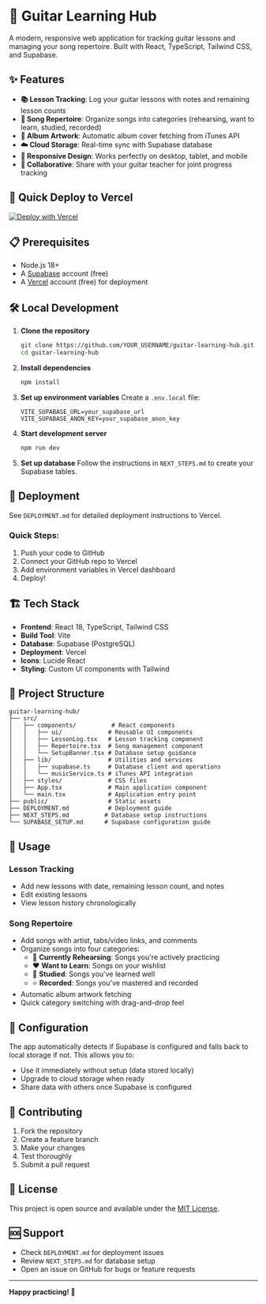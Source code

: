 # 🎸 Guitar Learning Hub

A modern, responsive web application for tracking guitar lessons and managing your song repertoire. Built with React, TypeScript, Tailwind CSS, and Supabase.

## ✨ Features

- **📚 Lesson Tracking**: Log your guitar lessons with notes and remaining lesson counts
- **🎵 Song Repertoire**: Organize songs into categories (rehearsing, want to learn, studied, recorded)
- **🎨 Album Artwork**: Automatic album cover fetching from iTunes API
- **☁️ Cloud Storage**: Real-time sync with Supabase database
- **📱 Responsive Design**: Works perfectly on desktop, tablet, and mobile
- **🤝 Collaborative**: Share with your guitar teacher for joint progress tracking

## 🚀 Quick Deploy to Vercel

[![Deploy with Vercel](https://vercel.com/button)](https://vercel.com/new/clone?repository-url=https://github.com/YOUR_USERNAME/guitar-learning-hub&env=VITE_SUPABASE_URL,VITE_SUPABASE_ANON_KEY)

## 📋 Prerequisites

- Node.js 18+ 
- A [Supabase](https://supabase.com) account (free)
- A [Vercel](https://vercel.com) account (free) for deployment

## 🛠️ Local Development

1. **Clone the repository**
   ```bash
   git clone https://github.com/YOUR_USERNAME/guitar-learning-hub.git
   cd guitar-learning-hub
   ```

2. **Install dependencies**
   ```bash
   npm install
   ```

3. **Set up environment variables**
   Create a `.env.local` file:
   ```env
   VITE_SUPABASE_URL=your_supabase_url
   VITE_SUPABASE_ANON_KEY=your_supabase_anon_key
   ```

4. **Start development server**
   ```bash
   npm run dev
   ```

5. **Set up database**
   Follow the instructions in `NEXT_STEPS.md` to create your Supabase tables.

## 🚀 Deployment

See `DEPLOYMENT.md` for detailed deployment instructions to Vercel.

### Quick Steps:
1. Push your code to GitHub
2. Connect your GitHub repo to Vercel
3. Add environment variables in Vercel dashboard
4. Deploy!

## 🏗️ Tech Stack

- **Frontend**: React 18, TypeScript, Tailwind CSS
- **Build Tool**: Vite
- **Database**: Supabase (PostgreSQL)
- **Deployment**: Vercel
- **Icons**: Lucide React
- **Styling**: Custom UI components with Tailwind

## 📁 Project Structure

```
guitar-learning-hub/
├── src/
│   ├── components/          # React components
│   │   ├── ui/             # Reusable UI components
│   │   ├── LessonLog.tsx   # Lesson tracking component
│   │   ├── Repertoire.tsx  # Song management component
│   │   └── SetupBanner.tsx # Database setup guidance
│   ├── lib/                # Utilities and services
│   │   ├── supabase.ts     # Database client and operations
│   │   └── musicService.ts # iTunes API integration
│   ├── styles/             # CSS files
│   ├── App.tsx             # Main application component
│   └── main.tsx            # Application entry point
├── public/                 # Static assets
├── DEPLOYMENT.md           # Deployment guide
├── NEXT_STEPS.md          # Database setup instructions
└── SUPABASE_SETUP.md      # Supabase configuration guide
```

## 🎯 Usage

### Lesson Tracking
- Add new lessons with date, remaining lesson count, and notes
- Edit existing lessons
- View lesson history chronologically

### Song Repertoire
- Add songs with artist, tabs/video links, and comments
- Organize songs into four categories:
  - 🎵 **Currently Rehearsing**: Songs you're actively practicing
  - ❤️ **Want to Learn**: Songs on your wishlist
  - 📖 **Studied**: Songs you've learned well
  - ⭐ **Recorded**: Songs you've mastered and recorded
- Automatic album artwork fetching
- Quick category switching with drag-and-drop feel

## 🔧 Configuration

The app automatically detects if Supabase is configured and falls back to local storage if not. This allows you to:
- Use it immediately without setup (data stored locally)
- Upgrade to cloud storage when ready
- Share data with others once Supabase is configured

## 🤝 Contributing

1. Fork the repository
2. Create a feature branch
3. Make your changes
4. Test thoroughly
5. Submit a pull request

## 📄 License

This project is open source and available under the [MIT License](LICENSE).

## 🆘 Support

- Check `DEPLOYMENT.md` for deployment issues
- Review `NEXT_STEPS.md` for database setup
- Open an issue on GitHub for bugs or feature requests

---

**Happy practicing! 🎸**